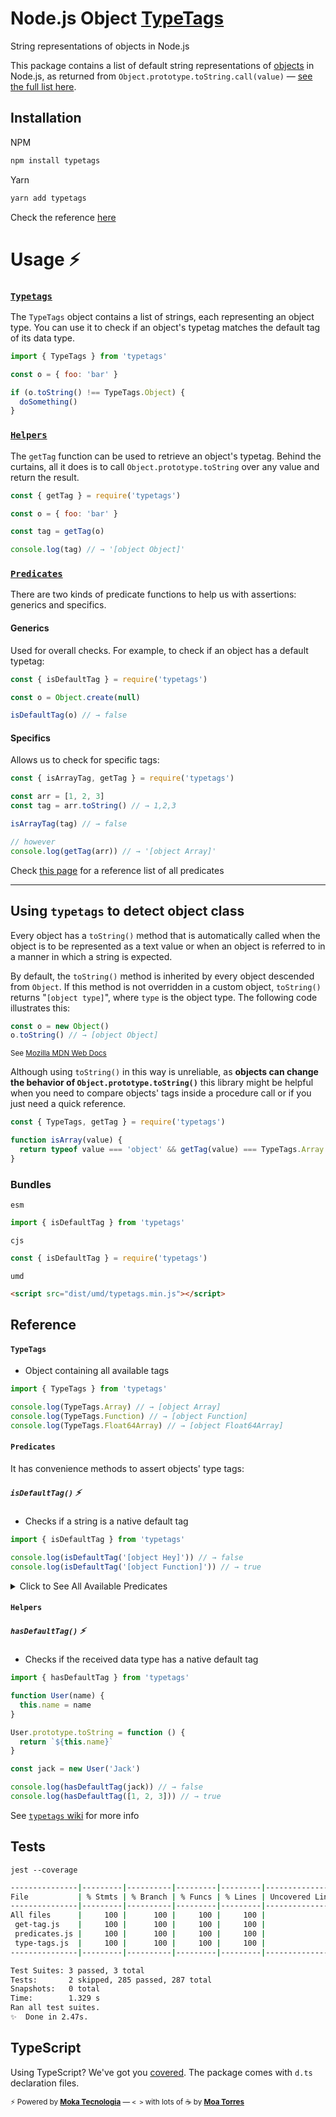# Node.js Object [TypeTags](https://github.com/moatorres/typetags)

String representations of objects in Node.js

This package contains a list of default string representations of [objects](https://developer.mozilla.org/en-US/docs/Web/JavaScript/Reference) in Node.js, as returned from `Object.prototype.toString.call(value)` — [see the full list here](https://github.com/moatorres/typetags/blob/master/lib/type-tags.js).

## Installation

NPM

```sh
npm install typetags
```

Yarn

```sh
yarn add typetags
```

Check the reference [here](https://github.com/moatorres/typetags#reference)

# Usage ⚡️

### [`Typetags`](https://github.com/moatorres/typetags/wiki/typetags)

The `TypeTags` object contains a list of strings, each representing an object type. You can use it to check if an object's typetag matches the default tag of its data type.

```js
import { TypeTags } from 'typetags'

const o = { foo: 'bar' }

if (o.toString() !== TypeTags.Object) {
  doSomething()
}
```

### [`Helpers`](https://github.com/moatorres/typetags/wiki/helpers)

The `getTag` function can be used to retrieve an object's typetag. Behind the curtains, all it does is to call `Object.prototype.toString` over any value and return the result.

```js
const { getTag } = require('typetags')

const o = { foo: 'bar' }

const tag = getTag(o)

console.log(tag) // → '[object Object]'
```

### [`Predicates`](https://github.com/moatorres/typetags/wiki/predicates)

There are two kinds of predicate functions to help us with assertions: generics and specifics.

#### Generics

Used for overall checks. For example, to check if an object has a default typetag:

```js
const { isDefaultTag } = require('typetags')

const o = Object.create(null)

isDefaultTag(o) // → false
```

#### Specifics

Allows us to check for specific tags:

```js
const { isArrayTag, getTag } = require('typetags')

const arr = [1, 2, 3]
const tag = arr.toString() // → 1,2,3

isArrayTag(tag) // → false

// however
console.log(getTag(arr)) // → '[object Array]'
```

Check [this page](https://github.com/moatorres/typetags/wiki/predicates) for a reference list of all predicates

---

## Using `typetags` to detect object class

Every object has a `toString()` method that is automatically called when the object is to be represented as a text value or when an object is referred to in a manner in which a string is expected.

By default, the `toString()` method is inherited by every object descended from `Object`. If this method is not overridden in a custom object, `toString()` returns "`[object type]`", where `type` is the object type. The following code illustrates this:

```js
const o = new Object()
o.toString() // → [object Object]
```

<sup>See [Mozilla MDN Web Docs](https://developer.mozilla.org/en-US/docs/Web/JavaScript/Reference/Global_Objects/Object/toString#description)</sup>

Although using `toString()` in this way is unreliable, as **objects can change the behavior of `Object.prototype.toString()`** this library might be helpful when you need to compare objects' tags inside a procedure call or if you just need a quick reference.

```js
const { TypeTags, getTag } = require('typetags')

function isArray(value) {
  return typeof value === 'object' && getTag(value) === TypeTags.Array
}
```

### Bundles

`esm`

```js
import { isDefaultTag } from 'typetags'
```

`cjs`

```js
const { isDefaultTag } = require('typetags')
```

`umd`

```html
<script src="dist/umd/typetags.min.js"></script>
```

## Reference

#### `TypeTags`

- Object containing all available tags

```js
import { TypeTags } from 'typetags'

console.log(TypeTags.Array) // → [object Array]
console.log(TypeTags.Function) // → [object Function]
console.log(TypeTags.Float64Array) // → [object Float64Array]
```

#### `Predicates`

It has convenience methods to assert objects' type tags:

##### `isDefaultTag()` ⚡️

- Checks if a string is a native default tag

```js
import { isDefaultTag } from 'typetags'

console.log(isDefaultTag('[object Hey]')) // → false
console.log(isDefaultTag('[object Function]')) // → true
```

<details>
  <summary>Click to See All Available Predicates</summary>

#### `String → Boolean`

##### `isAggregateErrorTag()` ⚡️

- Checks if _value_ is a default `AggregateError` typetag

```js
const { isAggregateErrorTag, getTag } = require('typetags')

let err = new AggregateError([])
let tag = getTag(err)

console.log(isAggregateErrorTag(err.toString())) // → false
console.log(isAggregateErrorTag(tag)) // → true
```

##### `isArgumentsTag()` ⚡️

- Checks if _value_ is a default `arguments` typetag

```js
const { isArgumentsTag, getTag } = require('typetags')

let tag
;(function any() {
  tag = getTag(arguments)
  return
})()

console.log(isArgumentsTag(tag)) // → true
console.log(isArgumentsTag('[object Function]')) // → false
```

##### `isArrayTag()` ⚡️

- Checks if _value_ is a default `Array` typetag

```js
const { isArrayTag, getTag } = require('typetags')

let arr = []

console.log(isArrayTag(arr.toString()) // → false
console.log(isArrayTag(getTag(arr))) // → true
```

##### `isArrayBufferTag()` ⚡️

- Checks if _value_ is a default `ArrayBuffer` typetag

```js
const { isArrayBufferTag } = require('typetags')

let buf = new ArrayBuffer(8)

console.log(isArrayBufferTag(buf.toString())) // → true
console.log(isArrayBufferTag('[object Array]')) // → false
```

##### `isAsyncFunctionTag()` ⚡️

- Checks if _value_ is a default `AsyncFunction` typetag

```js
const { isAsyncFunctionTag, getTag } = require('typetags')

let fn = async () => 'oh, hi!'
let typetag = getTag(fn)

console.log(isAsyncFunctionTag(fn.toString())) // → false
console.log(isAsyncFunctionTag(typetag)) // → true
```

##### `isAtomicsTag()` ⚡️

- Checks if _value_ is a default `Atomics` typetag

```js
const { isAtomicsTag } = require('typetags')

const buffer = new SharedArrayBuffer(16)
const uint8 = new Uint8Array(buffer)

let atom = Atomics.add(uint8, 0, 2) // → 0

console.log(isAtomicsTag(atom.toString())) // → false
console.log(isAtomicsTag(Atomics.toString())) // → true
```

##### `isBigIntTag()` ⚡️

- Checks if _value_ is a default `BigInt` typetag

```js
const { isBigIntTag, getTag } = require('typetags')

let bigint = BigInt(9007199254740991)
let typetag = getTag(bigint)

console.log(isBigIntTag(bigint.toString())) // → false
console.log(isBigIntTag(typetag)) // → true
```

##### `isBigInt64ArrayTag()` ⚡️

- Checks if _value_ is a default `BigInt64Array` typetag

```js
const { isBigInt64ArrayTag, getTag } = require('typetags')

let bigint64 = new BigInt64Array(24)

console.log(isBigInt64ArrayTag(bigint64.toString())) // → false
console.log(isBigInt64ArrayTag(getTag(bigint64))) // → true
```

##### `isBigUint64ArrayTag()` ⚡️

- Checks if _value_ is a default `BigUint64Array` typetag

```js
const { isBigUint64ArrayTag, getTag } = require('typetags')

let biguint = new BigUint64Array(24)

console.log(isBigUint64ArrayTag(biguint.toString())) // → false
console.log(isBigUint64ArrayTag(getTag(biguint))) // → true
```

##### `isBooleanTag()` ⚡️

- Checks if _value_ is a default `Boolean` typetag

```js
const { isBooleanTag, getTag } = require('typetags')

let bool = true
let typetag = getTag(bool)

console.log(isBooleanTag(bool.toString())) // → false
console.log(isBooleanTag(typetag)) // → true
```

##### `isDataViewTag()` ⚡️

- Checks if _value_ is a default `DataView` typetag

```js
const { isDataViewTag } = require('typetags')

let buff = new SharedArrayBuffer(1024)
let view = new DataView(buff)

console.log(isDataViewTag(view.toString())) // → true
console.log(isDataViewTag('[object DataView]')) // → true
```

##### `isDateTag()` ⚡️

- Checks if _value_ is a default `Date` typetag

```js
const { isDateTag, getTag } = require('typetags')

let today = new Date()
let typetag = getTag(today)

console.log(isDateTag(today.toString())) // → false
console.log(isDateTag(typetag)) // → true
```

##### `isErrorTag()` ⚡️

- Checks if _value_ is a default `Error` typetag

```js
const { isErrorTag, getTag } = require('typetags')

let err = new Error('Bam')

console.log(isErrorTag(err.toString())) // → false
console.log(isErrorTag(getTag(err))) // → true
```

##### `isEvalErrorTag()` ⚡️

- Checks if _value_ is a default `EvalError` typetag

```js
const { isEvalErrorTag } = require('typetags')

let err = new EvalError()

console.log(isEvalErrorTag(err.toString())) // → false
console.log(isEvalErrorTag(EvalError.toString())) // → false
```

##### `isFinalizationRegistryTag()` ⚡️

- Checks if _value_ is a default `FinalizationRegistry` typetag

```js
const { isFinalizationRegistryTag, getTag } = require('typetags')

let final = new FinalizationRegistry((v) => {})
let typetag = getTag(final)

console.log(isFinalizationRegistryTag(final.toString())) // → true
console.log(isFinalizationRegistryTag(typetag)) // → true
```

##### `isFloat32ArrayTag()` ⚡️

- Checks if _value_ is a default `Float32Array` typetag

```js
const { isFloat32ArrayTag, getTag } = require('typetags')

let float32 = new Float32Array()
let typetag = getTag(float32)

console.log(isFloat32ArrayTag(float32.toString())) // → false
console.log(isFloat32ArrayTag(typetag)) // → true
```

##### `isFloat64ArrayTag()` ⚡️

- Checks if _value_ is a default `arguments` typetag

```js
const { isFloat64ArrayTag, getTag } = require('typetags')

let float64 = new Float64Array()

console.log(isFloat64ArrayTag(float64.toString())) // → false
console.log(isFloat64ArrayTag(getTag(float64))) // → true
```

##### `isFunctionTag()` ⚡️

- Checks if _value_ is a default `Function` typetag

```js
const { isFunctionTag, getTag } = require('typetags')

let fn = () => 'hey!'
let typetag = getTag(fn)

console.log(isFunctionTag(fn.toString())) // → false
console.log(isFunctionTag(typetag)) // → true
```

##### `isGeneratorTag()` ⚡️

- Checks if _value_ is a default `Generator` typetag

```js
const { isGeneratorTag } = require('typetags')

function* gene() {
  yield 1
}

let gen = gene()

console.log(isGeneratorTag(gen.toString())) // → true
console.log(isGeneratorTag(gene.toString())) // → false
```

##### `isGeneratorFunctionTag()` ⚡️

- Checks if _value_ is a default `GeneratorFunction` typetag

```js
const { isGeneratorFunctionTag, getTag } = require('typetags')

function* gene() {
  yield 1
}

let typetag = getTag(gene)

console.log(isGeneratorFunctionTag(gene.toString())) // → false
console.log(isGeneratorFunctionTag(typetag)) // → true
```

##### `isGlobalThisTag()` ⚡️

- Checks if _value_ is a default `globalThis` typetag

```js
const { isGlobalThisTag, getTag } = require('typetags')

let tag = getTag(globalThis)

console.log(isGlobalThisTag(tag)) // → true
console.log(isGlobalThisTag(process.toString())) // → false
```

##### `isInfinityTag()` ⚡️

- Checks if _value_ is a default `Infinity` typetag

```js
const { isInfinityTag } = require('typetags')

let inf = 1 / 0

console.log(isInfinityTag(inf.toString())) // → true
console.log(isInfinityTag(Infinity.toString())) // → true
```

##### `isInt8ArrayTag()` ⚡️

- Checks if _value_ is a default `Int8Array` typetag

```js
const { isInt8ArrayTag, getTag } = require('typetags')

let int8array = new Int8Array()
let tag = getTag(int8array)

console.log(isInt8ArrayTag(int8array.toString())) // → false
console.log(isInt8ArrayTag(tag)) // → true
```

##### `isInt16ArrayTag()` ⚡️

- Checks if _value_ is a default `Int16Array` typetag

```js
const { isInt16ArrayTag } = require('typetags')

let int16array = new Int16Array()

console.log(isInt16ArrayTag(int16array.toString())) // → false
console.log(isInt16ArrayTag('[object Int16Array]')) // → true
```

##### `isInt32ArrayTag()` ⚡️

- Checks if _value_ is a default `Int32Array` typetag

```js
const { isInt32ArrayTag, getTag } = require('typetags')

let int32array = new Int32Array()
let typetag = getTag(int32array)

console.log(isInt32ArrayTag(int32array.toString())) // → false
console.log(isInt32ArrayTag(typetag)) // → true
```

##### `isIntlTag()` ⚡️

- Checks if _value_ is a default `Intl` typetag

```js
const { isIntlTag, TypeTags } = require('typetags')

console.log(isIntlTag(Intl.toString())) // → true
console.log(isIntlTag(TypeTags['Intl.Locale'])) // → true
```

##### `isIntlCollatorTag()` ⚡️

- Checks if _value_ is a default `Intl.Collator` typetag

```js
const { isIntlCollatorTag } = require('typetags')

let coll = new Intl.Collator('en')

console.log(isIntlCollatorTag(coll.toString())) // → true
console.log(isIntlCollatorTag(Intl.toString())) // → false
```

##### `isIntlDateTimeFormatTag()` ⚡️

- Checks if _value_ is a default `Intl.DateTimeFormat` typetag

```js
const { isIntlDateTimeFormatTag } = require('typetags')

let date = new Intl.DateTimeFormat('en')

console.log(isIntlDateTimeFormatTag(date.toString())) // → true
console.log(isIntlDateTimeFormatTag('[object Intl.DateTimeFormat]')) // → true
```

##### `isIntlListFormatTag()` ⚡️

- Checks if _value_ is a default `Intl.ListFormat` typetag

```js
const { isIntlListFormatTag, TypeTags } = require('typetags')

let list = new Intl.ListFormat('en')
let tag = TypeTags['Intl.ListFormat']

console.log(isIntlListFormatTag(list.toString())) // → true
console.log(isIntlListFormatTag(tag)) // → true
```

##### `isIntlLocaleTag()` ⚡️

- Checks if _value_ is a default `Intl.Locale` typetag

```js
const { isIntlLocaleTag, getTag } = require('typetags')

let locale = new Intl.Locale('de') // locale.toString() → 'de'
let typetag = getTag(locale)

console.log(isIntlLocaleTag(locale.toString())) // → false
console.log(isIntlLocaleTag(typetag)) // → true
```

##### `isIntlNumberFormatTag()` ⚡️

- Checks if _value_ is a default `Intl.NumberFormat` typetag

```js
const { isIntlNumberFormatTag, TypeTags } = require('typetags')

let num = new Intl.NumberFormat('en')
let tag = TypeTags['Intl.NumberFormat']

console.log(isIntlNumberFormatTag(num.toString())) // → true
console.log(isIntlNumberFormatTag(tag)) // → true
```

##### `isIntlPluralRulesTag()` ⚡️

- Checks if _value_ is a default `Intl.PluralRules` typetag

```js
const { isIntlPluralRulesTag, getTag } = require('typetags')

let rules = new Intl.PluralRules('en')
let typetag = getTag(rules)

console.log(isIntlPluralRulesTag(typetag)) // → true
console.log(isIntlPluralRulesTag(rules.toString())) // → true
```

##### `isIntlRelativeTimeFormatTag()` ⚡️

- Checks if _value_ is a default `Intl.RelativeTimeFormat` typetag

```js
const { isIntlRelativeTimeFormatTag } = require('typetags')

let intl = new Intl.RelativeTimeFormat('en')

console.log(isIntlRelativeTimeFormatTag(intl.toString())) // → true
console.log(isIntlRelativeTimeFormatTag('DD mm')) // → false
```

##### `isJsonTag()` ⚡️

- Checks if _value_ is a default `JSON` typetag

```js
const { isJsonTag } = require('typetags')

console.log(isJsonTag(JSON.toString())) // → true
console.log(isJsonTag('{"foo":"bar"}')) // → false
```

##### `isMapTag()` ⚡️

- Checks if _value_ is a default `Map` typetag

```js
const { isMapTag } = require('typetags')

let map = new Map([[1, 2]])

console.log(isMapTag(map.toString())) // → true
console.log(isMapTag('[object WeakMap]')) // → false
```

##### `isMathTag()` ⚡️

- Checks if _value_ is a default `Math` typetag

```js
const { isMathTag } = require('typetags')

let number = Math.random()

console.log(isMathTag(number.toString())) // → false
console.log(isMathTag(Math.toString())) // → true
```

##### `isNaNTag()` ⚡️

- Checks if _value_ is a default `NaN` typetag

```js
const { isNaNTag, TypeTags } = require('typetags')

let str = NaN.toString() // → 'NaN'
let tag = TypeTags.NaN // → '[object Number]'

console.log(isNaNTag(str)) // → true
console.log(isNaNTag(tag)) // → true
```

##### `isNullTag()` ⚡️

- Checks if _value_ is a default `Null` typetag

```js
const { isNullTag, getTag } = require('typetags')

let nu = null

console.log(isNullTag(null)) // → false
console.log(isNullTag(getTag(nu))) // → true
```

##### `isNumberTag()` ⚡️

- Checks if _value_ is a default `Number` typetag

```js
const { isNumberTag, getTag } = require('typetags')

let num = 1
let typetag = getTag(num)

console.log(isNumberTag(num.toString())) // → false
console.log(isNumberTag(typetag)) // → true
```

##### `isObjectTag()` ⚡️

- Checks if _value_ is a default Object typetag

```js
const { isObjectTag, TypeTags } = require('typetags')

let o = { name: 'typetags' }
let tag = TypeTags.Object

console.log(isObjectTag(tag)) // → true
console.log(isObjectTag(o.toString())) // → true
```

##### `isProcessTag()` ⚡️

- Checks if _value_ is a default `process` typetag

```js
const { isProcessTag, getTag } = require('typetags')

let processTypetag = getTag(process)

console.log(isProcessTag(processTypetag)) // → true
console.log(isProcessTag(process.toString())) // → true
```

##### `isPromiseTag()` ⚡️

- Checks if _value_ is a default `Promise` typetag

```js
const { isPromiseTag } = require('typetags')

let getUser = new Promise((r) => r)
let bytes = new Uint8Array([0x00, 0x61, 0x73, 0x6d, 0x01, 0x00, 0x00, 0x00])
let wtf = WebAssembly.instantiate(bytes) // magic Promise

console.log(isPromiseTag(wtf.toString())) // → true
console.log(isPromiseTag(getUser.toString())) // → true
```

##### `isRangeErrorTag()` ⚡️

- Checks if _value_ is a default `RangeError` typetag

```js
const { isRangeErrorTag, TypeTags } = require('typetags')

let err = new RangeError('bam')

console.log(isRangeErrorTag(err.toString())) // → false
console.log(isRangeErrorTag(TypeTags.RangeError)) // → true
console.log(isRangeErrorTag('[object RangeError]')) // → false
```

##### `isReferenceErrorTag()` ⚡️

- Checks if _value_ is a default `ReferenceError` typetag

```js
const { isReferenceErrorTag, getTag } = require('typetags')

let err = new ReferenceError('oops')
let errorTypetag = getTag(err)

console.log(isReferenceErrorTag(err.toString())) // → false
console.log(isReferenceErrorTag(errorTypetag)) // → true
```

##### `isRegExpTag()` ⚡️

- Checks if _value_ is a default `RegExp` typetag

```js
const { isRegExpTag } = require('typetags')

let regex = new RegExp('')
let typetag = getTag(regex)

console.log(isRegExpTag(regex.toString())) // → false
console.log(isRegExpTag(typetag)) // → true
```

##### `isSetTag()` ⚡️

- Checks if _value_ is a default `Set` typetag

```js
const { isSetTag } = require('typetags')

let mySet = new Set([1])

console.log(isSetTag('[object Set]')) // → true
console.log(isSetTag(mySet.toString())) // → true
```

##### `isSharedArrayBufferTag()` ⚡️

- Checks if _value_ is a default `SharedArrayBuffer` typetag

```js
const { isSharedArrayBufferTag } = require('typetags')

let arr = new SharedArrayBuffer(1024)

console.log(isSharedArrayBufferTag(arr.toString())) // → true
console.log(isSharedArrayBufferTag('[object Array]')) // → false
```

##### `isStringTag()` ⚡️

- Checks if _value_ is a default `String` typetag

```js
const { isStringTag } = require('typetags')

let str = 'hey'

console.log(isStringTag(str.toString())) // → false
console.log(isStringTag('[object String]')) // → true
```

##### `isSymbolTag()` ⚡️

- Checks if _value_ is a default `Symbol` typetag

```js
const { isSymbolTag, getTag } = require('typetags')

let sym = Symbol('1')
let tag = getTag(sym)

console.log(isSymbolTag(tag)) // → true
console.log(isSymbolTag(sym.toString())) // → false
```

##### `isSyntaxErrorTag()` ⚡️

- Checks if _value_ is a default `SyntaxError` typetag

```js
const { isSyntaxErrorTag } = require('typetags')

let err = new SyntaxError()

console.log(isSyntaxErrorTag(err.toString())) // → false
console.log(isSyntaxErrorTag('[object Error]')) // → true
```

##### `isTypedArrayTag()` ⚡️

- Checks if _value_ is a default `TypedArray` typetag

```js
const { isTypedArrayTag, TypeTags } = require('typetags')

let typedArray = new Int8Array(16))

console.log(isTypedArrayTag(typedArray.toString())) // → false
console.log(isTypedArrayTag(TypeTag.Float32Array)) // → true
```

##### `isTypeErrorTag()` ⚡️

- Checks if _value_ is a default `TypeError` typetag

```js
const { isTypeErrorTag, getTag } = require('typetags')

let err = new TypeError()

console.log(isTypeErrorTag(getTag(err))) // → true
console.log(isTypeErrorTag(err.toString())) // → false
```

##### `isUint8ArrayTag()` ⚡️

- Checks if _value_ is a default `Uint8Array` typetag

```js
const { isUint8ArrayTag, getTag } = require('typetags')

let uint = new Uint8Array()

console.log(isUint8ArrayTag(uint.toString())) // → false
console.log(isUint8ArrayTag(getTag(uint))) // → true
```

##### `isUint8ClampedArrayTag()` ⚡️

- Checks if _value_ is a default `Uint8ClampedArray` typetag

```js
const { isUint8ClampedArrayTag, getTag } = require('typetags')

let clamped = new Uint8ClampedArray()

console.log(isUint8ClampedArrayTag(clamped.toString())) // → false
console.log(isUint8ClampedArrayTag(getTag(clamped))) // → true
```

##### `isUint16ArrayTag()` ⚡️

- Checks if _value_ is a default `Uint16Array` typetag

```js
const { isUint16ArrayTag } = require('typetags')

let uint = new Uint16Array()

console.log(isUint16ArrayTag(uint.toString())) // → false
console.log(isUint16ArrayTag('[object Uint16Array]')) // → true
```

##### `isUint32ArrayTag()` ⚡️

- Checks if _value_ is a default `Uint32Array` typetag

```js
const { isUint32ArrayTag } = require('typetags')

let uint = new Uint32Array()

console.log(isUint32ArrayTag(uint.toString())) // → false
console.log(isUint32ArrayTag('[object Uint32Array]')) // → true
```

##### `isUndefinedTag()` ⚡️

- Checks if _value_ is a default `Undefined` typetag

```js
const { isUndefinedTag } = require('typetags')

let nada = undefined
let tag = getTag(nada) // → [object Undefined]

console.log(isUndefinedTag(hey.toString())) // → TypeError
console.log(isUndefinedTag(tag)) // → true
```

##### `isURIErrorTag()` ⚡️

- Checks if _value_ is a default `URIError` typetag

```js
const { isURIErrorTag } = require('typetags')

console.log(isURIErrorTag('[object Error]')) // → true
console.log(isURIErrorTag(URIError.toString())) // → false
```

##### `isWeakMapTag()` ⚡️

- Checks if _value_ is a default `WeakMap` typetag

```js
const { isWeakMapTag, getTag } = require('typetags')

let weakmap = new WeakMap()
let tag = getTag(weakmap)

console.log(isWeakMapTag(weakmap.toString())) // → false
console.log(isWeakMapTag(tag)) // → true
```

##### `isWeakRefTag()` ⚡️

- Checks if _value_ is a default `WeakRef` typetag

```js
const { isWeakRefTag } = require('typetags')

let weakref = new WeakRef({})
let tag = getTag(weakref)

console.log(isWeakRefTag(weakref.toString())) // → false
console.log(isWeakRefTag(tag)) // → true
```

##### `isWeakSetTag()` ⚡️

- Checks if _value_ is a default `WeakSet` typetag

```js
const { isWeakSetTag } = require('typetags')

let weakset = new WeakSet()

console.log(isWeakSetTag(weakset.toString())) // → true
console.log(isWeakSetTag('[object WeakSet]')) // → true
```

##### `isWasmTag()` ⚡️

- Checks if _value_ is a default `WebAssembly` typetag

```js
const { isWebAssemblyTag, TypeTags } = require('typetags')

let wasm = new WebAssembly.Table({ initial: 1, element: 'anyfunc' })

console.log(isWebAssemblyTag(wasm.toString())) // → true
console.log(isWebAssemblyTag(TypeTags['WebAssembly.Module'])) // → true
```

##### `isWasmModuleTag()` ⚡️

- Checks if _value_ is a default `WebAssembly.Module` typetag

```js
const { isWasmModuleTag } = require('typetags')

let bytes = new Uint8Array([0x00, 0x61, 0x73, 0x6d, 0x01, 0x00, 0x00, 0x00])
let wsmod = new WebAssembly.Module(bytes)

console.log(isWasmModuleTag(wsmod.toString())) // → true
console.log(isWasmModuleTag(bytes.toString())) // → false
```

##### `isWasmGlobalTag()` ⚡️

- Checks if _value_ is a default `WebAssembly.Global` typetag

```js
const { isWasmGlobalTag } = require('typetags')

let wg = new WebAssembly.Global({ value: 'i32', mutable: true }, 0)

console.log(isWasmGlobalTag(wg.toString())) // → true
console.log(isWasmGlobalTag('[object WebAssembly.Global]')) // → true
```

##### `isWasmInstanceTag()` ⚡️

- Checks if _value_ is a default `WebAssembly.Instance` typetag

```js
const { isWasmInstanceTag, TypeTags } = require('typetags')

let bytes = new Uint8Array([0x00, 0x61, 0x73, 0x6d, 0x01, 0x00, 0x00, 0x00])
let mod = new WebAssembly.Module(bytes)
let instance = new WebAssembly.Instance(mod, {})

console.log(isWasmInstanceTag(instance.toString())) // → true
console.log(isWasmInstanceTag(TypeTags.WebAssembly)) // → false
```

##### `isWasmMemoryTag()` ⚡️

- Checks if _value_ is a default `WebAssembly.Memory` typetag

```js
const { isWasmMemoryTag } = require('typetags')

let memo = new WebAssembly.Memory({ initial: 1, max: 10 })

console.log(isWasmMemoryTag(memo.toString())) // → true
console.log(isWasmMemoryTag('[object WebAssembly]')) // → false
```

##### `isWasmTableTag()` ⚡️

- Checks if _value_ is a default `WebAssembly.Table` typetag

```js
const { isWasmTableTag, getTag } = require('typetags')

let table = new WebAssembly.Table({ initial: 1, element: 'anyfunc' })
let typetag = getTag(table)

console.log(isWasmTableTag(typetag)) // → true
console.log(isWasmTableTag(table.toString())) // → true
```

##### `isWasmCompileErrorTag()` ⚡️

- Checks if _value_ is a default `WebAssembly.CompileError` typetag

```js
const { isWasmCompileErrorTag, TypeTags } = require('typetags')

let tag = TypeTags['WebAssembly.CompileError']

console.log(isWasmCompileErrorTag(tag)) // → true
console.log(isWasmCompileErrorTag('[object Error]')) // → true
```

##### `isWasmLinkErrorTag()` ⚡️

- Checks if _value_ is a default `WebAssembly.LinkError` typetag

```js
const { isWasmLinkErrorTag, getTag } = require('typetags')

let err = new WebAssembly.LinkError('123')
// err.toString() => LinkError: 123
let typetag = getTag(err)

console.log(isWasmLinkErrorTag(err.toString())) // → false
console.log(isWasmLinkErrorTag(typetag)) // → true
```

##### `isWasmRuntimeErrorTag()` ⚡️

- Checks if _value_ is a default `WebAssembly.RuntimeError` typetag

```js
const { isWasmRuntimeErrorTag, getTag } = require('typetags')

let err = new WebAssembly.RuntimeError()
// err.toString() => [object Error]

console.log(isWasmRuntimeErrorTag(err.toString())) // → true
console.log(isWasmRuntimeErrorTag(getTag(err))) // → true
```

##### `isWindowTag()` ⚡️

- Checks if _value_ is a default `Window` typetag

```js
const { isWindowTag, getTag } = require('typetags')

let tag = globalThis.toString() // depends on environment
let typetag = getTag(globalThis)

console.log(isWindowTag(tag)) // → false
console.log(isWindowTag(typetag)) // → true
```

##### `isWorkerTag()` ⚡️

- Checks if _value_ is a default `Worker` typetag

```js
const { isWorkerTag } = require('typetags')

console.log(isWorkerTag(process.toString())) // → false
console.log(isWorkerTag('[object Worker]')) // → true
```

</details>

#### `Helpers`

##### `hasDefaultTag()` ⚡️

- Checks if the received data type has a native default tag

```js
import { hasDefaultTag } from 'typetags'

function User(name) {
  this.name = name
}

User.prototype.toString = function () {
  return `${this.name}`
}

const jack = new User('Jack')

console.log(hasDefaultTag(jack)) // → false
console.log(hasDefaultTag([1, 2, 3])) // → true
```

See [`typetags` wiki](https://github.com/moatorres/typetags/wiki/helpers) for more info

## Tests

`jest --coverage`

```sh
---------------|---------|----------|---------|---------|-------------------
File           | % Stmts | % Branch | % Funcs | % Lines | Uncovered Line #s
---------------|---------|----------|---------|---------|-------------------
All files      |     100 |      100 |     100 |     100 |
 get-tag.js    |     100 |      100 |     100 |     100 |
 predicates.js |     100 |      100 |     100 |     100 |
 type-tags.js  |     100 |      100 |     100 |     100 |
---------------|---------|----------|---------|---------|-------------------

Test Suites: 3 passed, 3 total
Tests:       2 skipped, 285 passed, 287 total
Snapshots:   0 total
Time:        1.329 s
Ran all test suites.
✨  Done in 2.47s.
```

## TypeScript

Using TypeScript? We've got you [covered](https://github.com/moatorres/typetags/blob/master/lib/type-tags.d.ts). The package comes with `d.ts` declaration files.

<sub>⚡️ Powered by [**Moka Tecnologia**](https://github.com/mokatecnologia) — `< >` with lots of ☕️ by [**Moa Torres**](https://github.com/moatorres)</sub>

